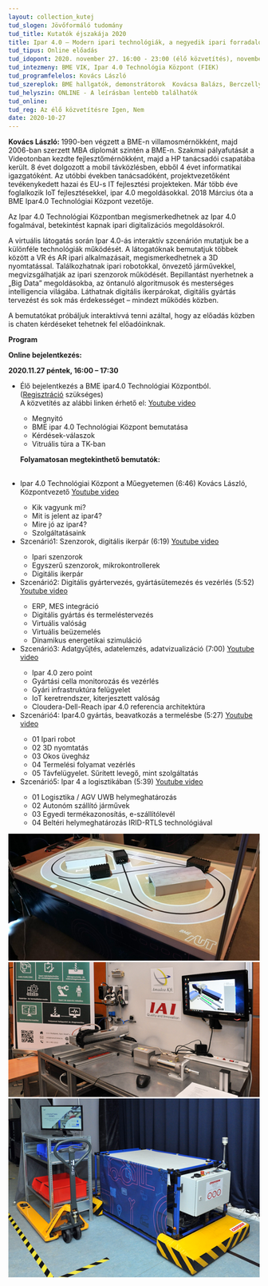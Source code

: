 ```yaml
---
layout: collection_kutej
tud_slogen: Jövőformáló tudomány
tud_title: Kutatók éjszakája 2020
title: Ipar 4.0 – Modern ipari technológiák, a negyedik ipari forradalom építő kövei
tud_tipus: Online előadás
tud_idopont: 2020. november 27. 16:00 - 23:00 (élő közvetítés), november 28. 10:00 - 14:00 (video)
tud_intezmeny: BME VIK, Ipar 4.0 Technológia Központ (FIEK)
tud_programfelelos: Kovács László 
tud_szereplok: BME hallgatók, demonstrátorok  Kovácsa Balázs, Berczelly Attila, Szalai Dániel
tud_helyszin: ONLINE - A leírásban lentebb találhatók
tud_online:
tud_reg: Az élő közvetítésre Igen, Nem
date: 2020-10-27
---
```

<b>Kovács László: </b>1990-ben végzett a BME-n villamosmérnökként, majd 2006-ban szerzett MBA diplomát szintén a BME-n. Szakmai pályafutását a Videotonban kezdte fejlesztőmérnökként, majd a HP tanácsadói csapatába került. 8 évet dolgozott a mobil távközlésben, ebből 4 évet informatikai igazgatóként. Az utóbbi években tanácsadóként, projektvezetőként tevékenykedett hazai és EU-s IT fejlesztési projekteken. Már több éve foglalkozik IoT fejlesztésekkel, ipar 4.0 megoldásokkal. 2018 Március óta a BME Ipar4.0 Technológiai Központ vezetője.

 
Az Ipar 4.0 Technológiai Központban megismerkedhetnek az Ipar 4.0 fogalmával, betekintést kapnak ipari digitalizációs megoldásokról.

A virtuális látogatás során Ipar 4.0-ás interaktív szcenárión mutatjuk be a különféle technológiák működését. A látogatóknak bemutatjuk többek között a VR és AR ipari alkalmazásait, megismerkedhetnek a 3D nyomtatással. Találkozhatnak ipari robotokkal, önvezető járművekkel, megvizsgálhatják az ipari szenzorok működését. Bepillantást nyerhetnek a „Big Data” megoldásokba, az öntanuló algoritmusok és mesterséges intelligencia világába. Láthatnak digitális ikerpárokat, digitális gyártás tervezést és sok más érdekességet – mindezt működés közben.

A bemutatókat próbáljuk interaktívvá tenni azáltal, hogy az előadás közben is chaten kérdéseket tehetnek fel előadóinknak.


<b>Program</b>

<b>Online bejelentkezés:</b>

<b>2020.11.27 péntek, 16:00 – 17:30	</b>
<ul>
<li>
Élő bejelentkezés a BME ipar4.0 Technológiai Központból.<br>
(<a href="https://kutatokejszakaja.hu/latogato/#/regisztracio">Regisztráció</a> szükséges)
<br>
A közvetítés az alábbi linken érhető el: <a href="https://youtu.be/e36RFcuGYpI">Youtube video</a>
</li>
<ul>
<li>Megnyitó</li>
<li>BME ipar 4.0 Technológiai Központ bemutatása</li>
<li>Kérdések-válaszok</li>
<li>Vitruális túra a TK-ban</li>
</ul>

<b>Folyamatosan megtekinthető bemutatók:</b><br><br>

<li>Ipar 4.0 Technológiai Központ a Műegyetemen (6:46)
Kovács László, Központvezető 
<a href="https://youtu.be/8wxi27S1iV8">Youtube video</a>
</li>

<ul>
<li>Kik vagyunk mi?</li>
<li>Mit is jelent az ipar4?</li>
<li>Mire jó az ipar4?</li>
<li>Szolgáltatásaink</li>
</ul>


<li>
Szcenárió1: Szenzorok, digitális ikerpár (6:19)
<a href="https://youtu.be/stK-7MxMFdA">Youtube video</a>
</li>

<ul>
<li>Ipari szenzorok</li>
<li>Egyszerű szenzorok, mikrokontrollerek</li>
<li>Digitális ikerpár</li>
</ul>

<li>
Szcenárió2: Digitális gyártervezés, gyártásütemezés és vezérlés (5:52)
<a href="https://youtu.be/f1bOqztKG4w">Youtube video</a>
</li>

<ul>
<li>ERP, MES integráció</li>
<li>Digitális gyártás és termeléstervezés</li>
<li>Virtuális valóság</li>
<li>Virtuális beüzemelés</li>
<li>Dinamikus energetikai szimuláció</li>
</ul>

<li>Szcenárió3: Adatgyűjtés, adatelemzés, adatvizualizáció (7:00)
<a href="https://youtu.be/vqV4kiR2HF0">Youtube video</a>
</li>

<ul>
<li>Ipar 4.0 zero point</li>
<li>Gyártási cella monitorozás és vezérlés</li>
<li>Gyári infrastruktúra felügyelet</li>
<li>IoT keretrendszer, kiterjesztett valóság</li>
<li>Cloudera-Dell-Reach ipar 4.0 referencia architektúra</li>
</ul>


<li>
Szcenárió4: Ipar4.0 gyártás, beavatkozás a termelésbe (5:27)
<a href="https://youtu.be/IBy5fSfTqrU">Youtube video</a>
</li>

<ul>
<li>01 Ipari robot</li>
<li>02 3D nyomtatás</li>
<li>03 Okos üvegház</li>
<li>04 Termelési folyamat vezérlés</li>
<li>05 Távfelügyelet. Sűrített levegő, mint szolgáltatás</li>
</ul>

<li>
Szcenárió5: Ipar 4 a logisztikában (5:39)
<a href="https://youtu.be/Tc3X7SAab6I">Youtube video</a>
</li>

<ul>
<li>01 Logisztika / AGV UWB helymeghatározás</li>
<li>02 Autonóm szállító járművek</li>
<li>03 Egyedi termékazonosítás, e-szállítólevél</li>
<li>04 Beltéri helymeghatározás IRID-RTLS technológiával</li>
</ul>

</ul>


<img src="images/autonom-robotok.png" max-width="500" class="center"> 

<img src="images/digitalis-ikerpar.png" max-width="500" class="center"> 

<img src="images/belteri-helymeghatarozas.png" max-width="500" class="center"> 










